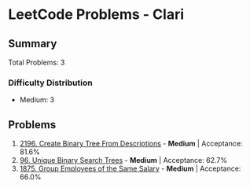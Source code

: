 # LeetCode Problems - Clari

## Summary
Total Problems: 3

### Difficulty Distribution

- Medium: 3

## Problems

1. [2196. Create Binary Tree From Descriptions](https://leetcode.com/problems/create-binary-tree-from-descriptions/) - **Medium** | Acceptance: 81.6%
2. [96. Unique Binary Search Trees](https://leetcode.com/problems/unique-binary-search-trees/) - **Medium** | Acceptance: 62.7%
3. [1875. Group Employees of the Same Salary](https://leetcode.com/problems/group-employees-of-the-same-salary/) - **Medium** | Acceptance: 66.0%
